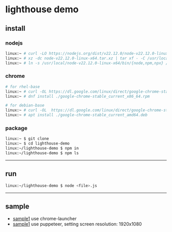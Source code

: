 # lighthouse demo

## install

### nodejs

```bash
linux:~ # curl -LO https://nodejs.org/dist/v22.12.0/node-v22.12.0-linux-x64.tar.xz
linux:~ # xz -dc node-v22.12.0-linux-x64.tar.xz | tar xf - -C /usr/local/
linux:~ # ln -s /usr/local/node-v22.12.0-linux-x64/bin/{node,npm,npx} /usr/local/bin/.
```

### chrome

```bash
# for rhel-base
linux:~ # curl -OL https://dl.google.com/linux/direct/google-chrome-stable_current_x86_64.rpm
linux:~ # dnf install ./google-chrome-stable_current_x86_64.rpm

# for debian-base
linux:~ # curl -OL  https://dl.google.com/linux/direct/google-chrome-stable_current_amd64.deb
linux:~ # apt install ./google-chrome-stable_current_amd64.deb
```

### package

```bash
linux:~ $ git clone
linux:~ $ cd lighthouse-demo
linux:~/lighthouse-demo $ npm in
linux:~/lighthouse-demo $ npm ls
```

---

## run

```bash
linux:~/lighthouse-demo $ node <file>.js
```

---

## sample

- [sample1](./sample/sample1.js) use chrome-launcher
- [sample1](./sample/sample1.js) use puppeteer, setting screen resolution: 1920x1080

